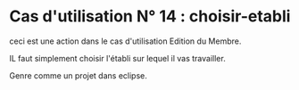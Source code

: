 
# Cas d'utilisation N° 14 :  choisir-etabli


ceci est une action dans le cas d'utilisation Edition du Membre.

IL faut simplement choisir l'établi sur lequel il vas travailler.

Genre comme un projet dans eclipse.


